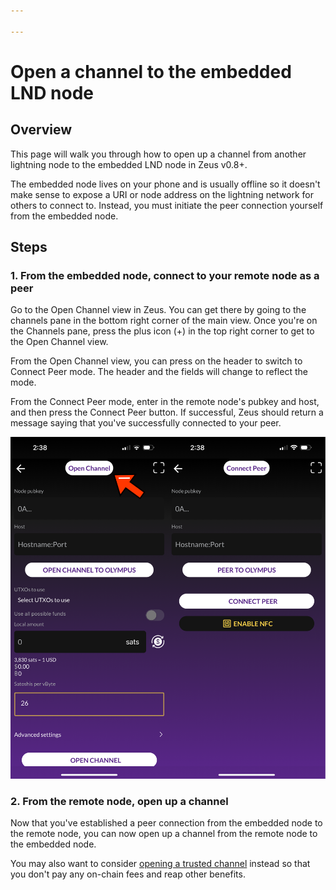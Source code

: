 ```yaml
---

---
```


# Open a channel to the embedded LND node

## Overview

This page will walk you through how to open up a channel from another lightning node to the embedded LND node in Zeus v0.8+.

The embedded node lives on your phone and is usually offline so it doesn't make sense to expose a URI or node address on the lightning network for others to connect to. Instead, you must initiate the peer connection yourself from the embedded node.

## Steps

### 1. From the embedded node, connect to your remote node as a peer

Go to the Open Channel view in Zeus. You can get there by going to the channels pane in the bottom right corner of the main view. Once you're on the Channels pane, press the plus icon (+) in the top right corner to get to the Open Channel view.

From the Open Channel view, you can press on the header to switch to Connect Peer mode. The header and the fields will change to reflect the mode.

From the Connect Peer mode, enter in the remote node's pubkey and host, and then press the Connect Peer button. If successful, Zeus should return a message saying that you've successfully connected to your peer.

![zeus-screen1](../../../static/img/zeus-screen1.png)

### 2. From the remote node, open up a channel

Now that you've established a peer connection from the embedded node to the remote node, you can now open up a channel from the remote node to the embedded node.

You may also want to consider <a href="/for-users/embedded-node/trusted-funding">opening a trusted channel</a> instead so that you don't pay any on-chain fees and reap other benefits.